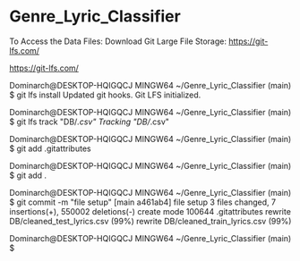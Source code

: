 # Genre_Lyric_Classifier
To Access the Data Files: 
Download Git Large File Storage: https://git-lfs.com/

https://git-lfs.com/

Dominarch@DESKTOP-HQIGQCJ MINGW64 ~/Genre_Lyric_Classifier (main)
$ git lfs install
Updated git hooks.
Git LFS initialized.

Dominarch@DESKTOP-HQIGQCJ MINGW64 ~/Genre_Lyric_Classifier (main)
$ git lfs track "DB/*.csv"
Tracking "DB/*.csv"

Dominarch@DESKTOP-HQIGQCJ MINGW64 ~/Genre_Lyric_Classifier (main)
$ git add .gitattributes

Dominarch@DESKTOP-HQIGQCJ MINGW64 ~/Genre_Lyric_Classifier (main)
$ git add .

Dominarch@DESKTOP-HQIGQCJ MINGW64 ~/Genre_Lyric_Classifier (main)
$ git commit -m "file setup"
[main a461ab4] file setup
 3 files changed, 7 insertions(+), 550002 deletions(-)
 create mode 100644 .gitattributes
 rewrite DB/cleaned_test_lyrics.csv (99%)
 rewrite DB/cleaned_train_lyrics.csv (99%)

Dominarch@DESKTOP-HQIGQCJ MINGW64 ~/Genre_Lyric_Classifier (main)
$
